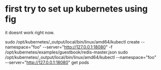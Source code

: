 # first try to set up kubernetes using fig

it doesnt work right now.

sudo /opt/kubernetes/_output/local/bin/linux/amd64/kubectl create --namespace="foo" --server="http://127.0.0.1:18080" -f /opt/kubernetes/examples/guestbook/redis-master.json
sudo /opt/kubernetes/_output/local/bin/linux/amd64/kubectl --namespace="foo" --server="http://127.0.0.1:18080" get pods